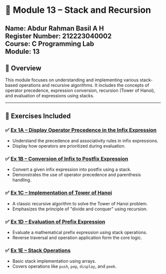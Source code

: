 # 📘 Module 13 – Stack and Recursion  
**Name**: Abdur Rahman Basil A H  
**Register Number**: 212223040002  
**Course**: C Programming Lab  
**Module**: 13  
---

## 🔰 Overview  
This module focuses on understanding and implementing various stack-based operations and recursive algorithms. It includes the concepts of operator precedence, expression conversion, recursion (Tower of Hanoi), and evaluation of expressions using stacks.

---

## 📂 Exercises Included  

### ✅ [Ex 1A – Display Operator Precedence in the Infix Expression](./Ex%201A%20Display%20operator%20precedence%20in%20the%20infix%20%20....md)  
- Understand the precedence and associativity rules in infix expressions.  
- Display how operators are prioritized during evaluation.

### ✅ [Ex 1B – Conversion of Infix to Postfix Expression](./Ex%201B%20Conversion%20of%20the%20infix%20expression%20into%20p....md)  
- Convert a given infix expression into postfix using a stack.  
- Demonstrates the use of operator precedence and parenthesis handling.

### ✅ [Ex 1C – Implementation of Tower of Hanoi](./Ex%201C%20Implementation%20of%20Tower%20of%20Hanoi.md)  
- A classic recursive algorithm to solve the Tower of Hanoi problem.  
- Emphasizes the principle of "divide and conquer" using recursion.

### ✅ [Ex 1D – Evaluation of Prefix Expression](./Ex%201D%20Evaluation%20of%20prefix%20expression.md)  
- Evaluate a mathematical prefix expression using stack operations.  
- Reverse traversal and operation application form the core logic.

### ✅ [Ex 1E – Stack Operations](./Ex%201E%20Stack%20Operations.md)  
- Basic stack implementation using arrays.  
- Covers operations like `push`, `pop`, `display`, and `peek`.

